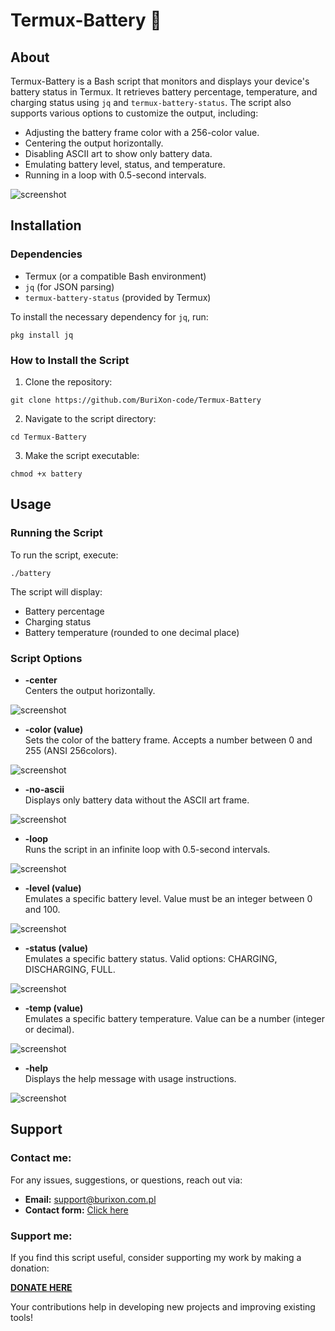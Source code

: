 # Termux-Battery 🔋

## About
Termux-Battery is a Bash script that monitors and displays your device's battery status in Termux. It retrieves battery percentage, temperature, and charging status using `jq` and `termux-battery-status`. The script also supports various options to customize the output, including:
- Adjusting the battery frame color with a 256-color value.
- Centering the output horizontally.
- Disabling ASCII art to show only battery data.
- Emulating battery level, status, and temperature.
- Running in a loop with 0.5-second intervals.

![screenshot](/screenshots/battery.jpg)  

## Installation

### Dependencies
- Termux (or a compatible Bash environment)
- `jq` (for JSON parsing)
- `termux-battery-status` (provided by Termux)

To install the necessary dependency for `jq`, run:
```
pkg install jq
```

### How to Install the Script
1. Clone the repository:
```
git clone https://github.com/BuriXon-code/Termux-Battery
```

2. Navigate to the script directory:
```
cd Termux-Battery
```

3. Make the script executable:
```
chmod +x battery
```

## Usage

### Running the Script
To run the script, execute:
```
./battery
```

The script will display:
- Battery percentage
- Charging status
- Battery temperature (rounded to one decimal place)

### Script Options
- **-center**  
  Centers the output horizontally.

![screenshot](/screenshots/center.jpg)  

- **-color (value)**  
  Sets the color of the battery frame. Accepts a number between 0 and 255 (ANSI 256colors).

![screenshot](/screenshots/color.jpg)  

- **-no-ascii**  
  Displays only battery data without the ASCII art frame.

![screenshot](/screenshots/noascii.jpg)  

- **-loop**  
  Runs the script in an infinite loop with 0.5-second intervals.

![screenshot](/screenshots/battery.jpg)  

- **-level (value)**  
  Emulates a specific battery level. Value must be an integer between 0 and 100.

![screenshot](/screenshots/level.jpg)  

- **-status (value)**  
  Emulates a specific battery status. Valid options: CHARGING, DISCHARGING, FULL.

![screenshot](/screenshots/status.jpg)  

- **-temp (value)**  
  Emulates a specific battery temperature. Value can be a number (integer or decimal).

![screenshot](/screenshots/temp.jpg)  

- **-help**  
  Displays the help message with usage instructions.

![screenshot](/screenshots/help.jpg)  

## Support
### Contact me:
For any issues, suggestions, or questions, reach out via:

- **Email:** support@burixon.com.pl  
- **Contact form:** [Click here](https://burixon.com.pl/kontakt.php)

### Support me:
If you find this script useful, consider supporting my work by making a donation:

[**DONATE HERE**](https://burixon.com.pl/donate/)

Your contributions help in developing new projects and improving existing tools!
